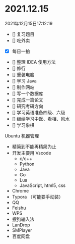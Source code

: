 # 2021.12.15

2021年12月15日17:12:19



- [] 复习题目
- [] 吃外卖
- [x] 每日一拍



- [] 整理 IDEA 使用方法
- [] 修行
- [] 重装电脑
- [] 学习 Java 
- [] 制作网站
- [] 写一个数据库
- [] 完成一篇论文
- [] 研究考研方向
- [] 学习英语准备四级、六级
- [] 继续学习中医、看相、风水
- [] 学习象棋





Ubuntu 机器管理

- 精简到不能再精简为止
- 开发主要用 Vscode
  - c/c++
  - Python
  - Java
  - Go
  - Lua
  - JavaScript, html5, css
- Chrome
- Typora （可能要手动装）
- QQ
- Feishu
- WPS
- 搜狗输入法
- LanDrop
- SMPlayer
- 百度网盘